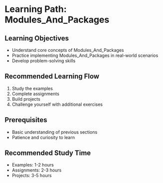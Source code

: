 ﻿# Learning Path: Modules_And_Packages

## Learning Objectives
- Understand core concepts of Modules_And_Packages
- Practice implementing Modules_And_Packages in real-world scenarios
- Develop problem-solving skills

## Recommended Learning Flow
1. Study the examples
2. Complete assignments
3. Build projects
4. Challenge yourself with additional exercises

## Prerequisites
- Basic understanding of previous sections
- Patience and curiosity to learn

## Recommended Study Time
- Examples: 1-2 hours
- Assignments: 2-3 hours
- Projects: 3-5 hours
